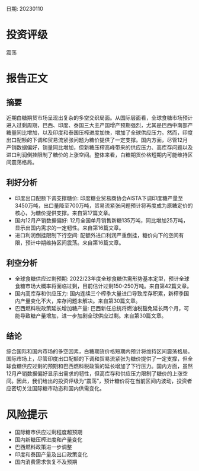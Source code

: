 
日期: 20230110

# 投资评级

震荡

# 报告正文

## 摘要

近期白糖期货市场呈现出复杂的多空交织局面。从国际层面看，全球食糖市场预计进入过剩周期，巴西、印度、泰国三大主产国增产预期强烈，尤其是巴西中南部产糖量同比增加，以及印度和泰国压榨进度加快，增加了全球供应压力。然而，印度出口配额的下调和贸易流紧张问题为糖价提供了一定支撑。国内方面，尽管12月产销数据偏好，销量同比增加，但新糖压榨高峰带来的供应压力、高库存问题以及进口利润倒挂限制了糖价的上涨空间。整体来看，白糖期货价格短期内可能维持区间震荡格局。

## 利好分析

* 印度出口配额下调支撑糖价: 印度糖业贸易商协会AISTA下调印度糖产量至3450万吨，出口量降至700万吨，贸易流紧张问题预计将再度成为原糖定价的核心，为糖价提供支撑。来自第17篇文章。
* 国内12月产销数据偏好: 12月全国单月销售新糖135万吨，同比增加25万吨，显示出国内需求的一定韧性。来自第16篇文章。
* 进口利润倒挂限制下行空间: 配额外进口利润严重倒挂，糖价向下的空间有限，预计中期维持区间震荡。来自第16篇文章。

## 利空分析

* 全球食糖供应过剩预期: 2022/23年度全球食糖供需形势基本定型，预计全球食糖市场大概率将面临过剩，目前估计过剩150-250万吨。来自第42篇文章。
* 国内高库存和供应压力: 国内连续三个榨季大量进口导致库存积累，新榨季国内产量变化不大，库存问题未解决。来自第30篇文章。
* 巴西燃料税政策延长增加糖产量: 巴西新任总统将燃油税豁免延长两个月，可能导致糖产量增加，进一步加剧全球供应过剩。来自第30篇文章。

## 结论

综合国际和国内市场的多空因素，白糖期货价格短期内预计将维持区间震荡格局。国际市场上，尽管印度出口配额的下调和贸易流紧张为糖价提供了一定支撑，但全球食糖供应过剩的预期和巴西燃料税政策的延长增加了下行压力。国内方面，虽然12月产销数据偏好显示出需求的韧性，但高库存和供应压力限制了糖价的上涨空间。因此，我们给出的投资评级为“震荡”，预计糖价将在当前区间内波动，投资者应密切关注国际糖市动态和国内供需变化。

# 风险提示

* 国际糖市供应过剩程度超预期
* 国内新糖压榨进度和产量变化
* 巴西燃料政策进一步调整
* 印度和泰国产量及出口政策变化
* 国内消费需求恢复不及预期
